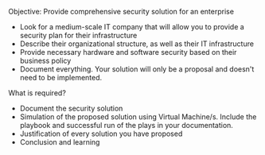 Objective: Provide comprehensive security solution for an enterprise

- Look for a medium-scale IT company that will allow you to provide a security plan for their infrastructure
- Describe their organizational structure, as well as their IT infrastructure
- Provide necessary hardware and software security based on their business policy
- Document everything. Your solution will only be a proposal and doesn't need to be implemented. 
 

What is required?

- Document the security solution
- Simulation of the proposed solution using Virtual Machine/s. Include the playbook and successful run of the plays in your documentation. 
- Justification of every solution you have proposed
- Conclusion and learning
